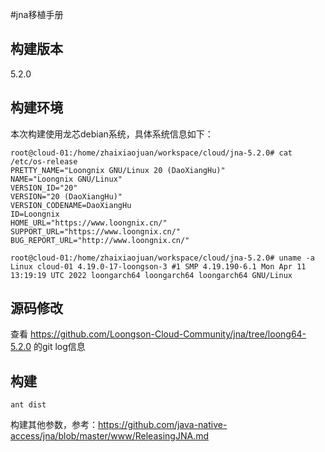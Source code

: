 #jna移植手册

## 构建版本
5.2.0

## 构建环境
本次构建使用龙芯debian系统，具体系统信息如下：
```
root@cloud-01:/home/zhaixiaojuan/workspace/cloud/jna-5.2.0# cat /etc/os-release 
PRETTY_NAME="Loongnix GNU/Linux 20 (DaoXiangHu)"
NAME="Loongnix GNU/Linux"
VERSION_ID="20"
VERSION="20 (DaoXiangHu)"
VERSION_CODENAME=DaoXiangHu
ID=Loongnix
HOME_URL="https://www.loongnix.cn/"
SUPPORT_URL="https://www.loongnix.cn/"
BUG_REPORT_URL="http://www.loongnix.cn/"
```
```
root@cloud-01:/home/zhaixiaojuan/workspace/cloud/jna-5.2.0# uname -a
Linux cloud-01 4.19.0-17-loongson-3 #1 SMP 4.19.190-6.1 Mon Apr 11 13:19:19 UTC 2022 loongarch64 loongarch64 loongarch64 GNU/Linux
```

## 源码修改
查看 https://github.com/Loongson-Cloud-Community/jna/tree/loong64-5.2.0  的git log信息

## 构建
```
ant dist
```
构建其他参数，参考：https://github.com/java-native-access/jna/blob/master/www/ReleasingJNA.md
